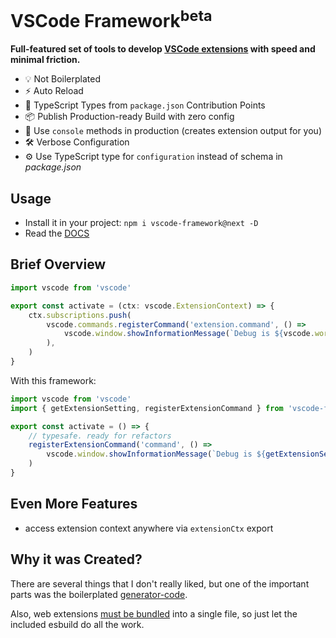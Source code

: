 # VSCode Framework<sup>beta</sup>

<!-- > :fire: The fastest way to develop extensions for VSCode -->

**Full-featured set of tools to develop [VSCode extensions](https://code.visualstudio.com/api) with speed and minimal friction.**

- 💡 Not Boilerplated
- ⚡️ Auto Reload
- 🔑 TypeScript Types from `package.json` Contribution Points
- 📦 Publish Production-ready Build with zero config
- 🚀 Use `console` methods in production (creates extension output for you)
- 🛠️ Verbose Configuration
- ⚙️ Use TypeScript type for `configuration` instead of schema in *package.json*

## Usage

- Install it in your project: `npm i vscode-framework@next -D`
- Read the [DOCS](./docs/)

## Brief Overview

```ts
import vscode from 'vscode'

export const activate = (ctx: vscode.ExtensionContext) => {
    ctx.subscriptions.push(
        vscode.commands.registerCommand('extension.command', () =>
            vscode.window.showInformationMessage(`Debug is ${vscode.workspace.getConfiguration(extension).get<true>('enableDebug') ? 'enabled' : 'disabled'}`),
        ),
    )
}
```

With this framework:

```ts
import vscode from 'vscode'
import { getExtensionSetting, registerExtensionCommand } from 'vscode-framework'

export const activate = () => {
    // typesafe. ready for refactors
    registerExtensionCommand('command', () =>
        vscode.window.showInformationMessage(`Debug is ${getExtensionSetting('enableDebug') ? 'enabled' : 'disabled'}`),
    )
}
```

## Even More Features

- access extension context anywhere via `extensionCtx` export

## Why it was Created?

There are several things that I don't really liked, but one of the important parts was the boilerplated [generator-code](https://github.com/Microsoft/vscode-generator-code).

Also, web extensions [must be bundled](https://docs.microsoft.com/en-us/answers/questions/368286/vc-2015-2019-install-check.html) into a single file, so just let the included esbuild do all the work.

<!-- The standard `vscode` module just slows me down. -->
